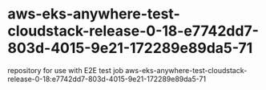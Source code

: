 # aws-eks-anywhere-test-cloudstack-release-0-18-e7742dd7-803d-4015-9e21-172289e89da5-71
repository for use with E2E test job aws-eks-anywhere-test-cloudstack-release-0-18:e7742dd7-803d-4015-9e21-172289e89da5-71
